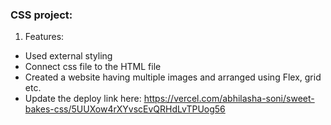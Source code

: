 ### CSS project:
1. Features:

- Used external styling
- Connect css file to the HTML file
- Created a website having multiple images and arranged using Flex, grid etc.
- Update the deploy link here: https://vercel.com/abhilasha-soni/sweet-bakes-css/5UUXow4rXYvscEvQRHdLvTPUog56

